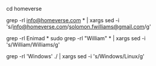 cd homeverse 

grep -rl info@homeverse.com * | xargs sed -i 's/info@homeverse.com/solomon.fwilliams@gmail.com/g'

grep -rl Enimad  * 
sudo grep -rl "William" * | xargs sed -i 's/William/Williams/g'


grep -rl 'Windows' ./ | xargs sed -i 's/Windows/Linux/g'

